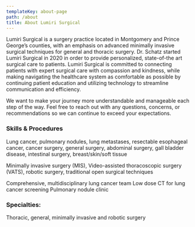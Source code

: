 ```yaml
---
templateKey: about-page
path: /about
title: About Lumiri Surgical
---
```

Lumiri Surgical is a surgery practice located in Montgomery and Prince George’s counties, with an emphasis on advanced minimally invasive surgical techniques for general and thoracic surgery. Dr. Schatz started Lumiri Surgical in 2020 in order to provide personalized, state-of-the art surgical care to patients. Lumiri Surgical is committed to connecting patients with expert surgical care with compassion and kindness, while making navigating the healthcare system as comfortable as possible by continuing patient education and utilizing technology to streamline communication and efficiency.

We want to make your journey more understandable and manageable each step of the way. Feel free to reach out with any questions, concerns, or recommendations so we can continue to exceed your expectations.

### Skills & Procedures

Lung cancer, pulmonary nodules, lung metastases, resectable esophageal cancer, cancer surgery, general surgery, abdominal surgery, gall bladder disease, intestinal surgery, breast/skin/soft tissue

Minimally invasive surgery (MIS), Video-assisted thoracoscopic surgery (VATS), robotic surgery, traditional open surgical techniques

Comprehensive, multidisciplinary lung cancer team Low dose CT for lung cancer screening Pulmonary nodule clinic

### Specialties:

Thoracic, general, minimally invasive and robotic surgery